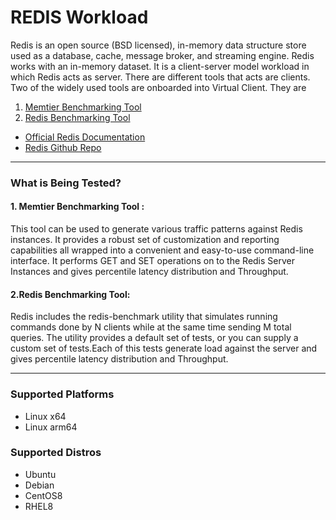 ﻿---
id: redis
sidebar_position: 1
---

# REDIS Workload

Redis is an open source (BSD licensed), in-memory data structure store used as a database, 
cache, message broker, and streaming engine. Redis works with an in-memory dataset. It is 
a client-server model workload in which Redis acts as server. There are different tools that acts are clients.
Two of the widely used tools are onboarded into Virtual Client. They are
1. [Memtier Benchmarking Tool](https://redis.com/blog/memtier_benchmark-a-high-throughput-benchmarking-tool-for-redis-memcached/)
2. [Redis Benchmarking Tool](https://redis.io/docs/reference/optimization/benchmarks/)

* [Official Redis Documentation](https://redis.io/docs/about/)
* [Redis Github Repo](https://github.com/redis/redis)

---

### What is Being Tested?

#### 1. Memtier Benchmarking Tool :
This tool can be used to generate various traffic patterns against Redis instances.
It provides a robust set of customization and reporting capabilities all wrapped into a convenient 
and easy-to-use command-line interface. It performs GET and SET operations on to the Redis Server Instances
and gives percentile latency distribution and Throughput.

#### 2.Redis Benchmarking Tool:
Redis includes the redis-benchmark utility that simulates running commands done by N clients 
while at the same time sending M total queries. The utility provides a default set of tests,
or you can supply a custom set of tests.Each of this tests generate load against the server and 
gives percentile latency distribution and Throughput.

---

### Supported Platforms

* Linux x64
* Linux arm64

### Supported Distros

* Ubuntu
* Debian
* CentOS8
* RHEL8

